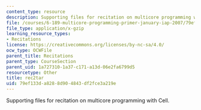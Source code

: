 ```yaml
---
content_type: resource
description: Supporting files for recitation on multicore programming with Cell.
file: /courses/6-189-multicore-programming-primer-january-iap-2007/79ef133da8288d904843df2fce3a219e_rec2tar.gz
file_type: application/x-gzip
learning_resource_types:
- Recitations
license: https://creativecommons.org/licenses/by-nc-sa/4.0/
ocw_type: OCWFile
parent_title: Recitations
parent_type: CourseSection
parent_uid: 1a727310-1a37-c171-a13d-06e2fa6799d5
resourcetype: Other
title: rec2tar
uid: 79ef133d-a828-8d90-4843-df2fce3a219e
---
```

Supporting files for recitation on multicore programming with Cell.